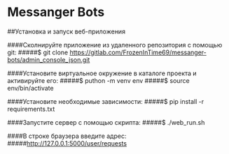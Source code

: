 Messanger Bots
==============

##Установка и запуск веб-приложения


####Сколнируйте приложение из удаленного репозитория с помощью git:
#####$ git clone https://gitlab.com/FrozenInTime69/messanger-bots/admin_console_json.git

####Установите виртуальное окружение в каталоге проекта и активируйте его:
#####$ puthon -m venv env
#####$ source env/bin/activate

####Установите необходимые зависимости:
#####$ pip install -r requirements.txt

####Запустите сервер с помощью скрипта:
#####$ ./web_run.sh

####В строке браузера введите адрес:
#####http://127.0.0.1:5000/user/requests


